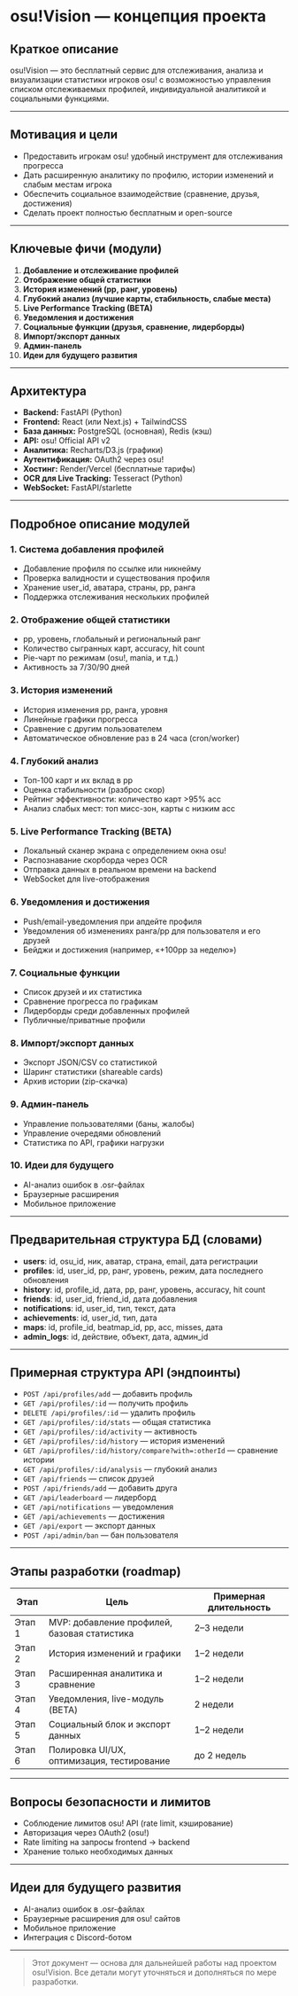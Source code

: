 # osu!Vision — концепция проекта

## Краткое описание
osu!Vision — это бесплатный сервис для отслеживания, анализа и визуализации статистики игроков osu! с возможностью управления списком отслеживаемых профилей, индивидуальной аналитикой и социальными функциями.

---

## Мотивация и цели
- Предоставить игрокам osu! удобный инструмент для отслеживания прогресса
- Дать расширенную аналитику по профилю, истории изменений и слабым местам игрока
- Обеспечить социальное взаимодействие (сравнение, друзья, достижения)
- Сделать проект полностью бесплатным и open-source

---

## Ключевые фичи (модули)
1. **Добавление и отслеживание профилей**
2. **Отображение общей статистики**
3. **История изменений (pp, ранг, уровень)**
4. **Глубокий анализ (лучшие карты, стабильность, слабые места)**
5. **Live Performance Tracking (BETA)**
6. **Уведомления и достижения**
7. **Социальные функции (друзья, сравнение, лидерборды)**
8. **Импорт/экспорт данных**
9. **Админ-панель**
10. **Идеи для будущего развития**

---

## Архитектура
- **Backend:** FastAPI (Python)
- **Frontend:** React (или Next.js) + TailwindCSS
- **База данных:** PostgreSQL (основная), Redis (кэш)
- **API:** osu! Official API v2
- **Аналитика:** Recharts/D3.js (графики)
- **Аутентификация:** OAuth2 через osu!
- **Хостинг:** Render/Vercel (бесплатные тарифы)
- **OCR для Live Tracking:** Tesseract (Python)
- **WebSocket:** FastAPI/starlette

---

## Подробное описание модулей

### 1. Система добавления профилей
- Добавление профиля по ссылке или никнейму
- Проверка валидности и существования профиля
- Хранение user_id, аватара, страны, pp, ранга
- Поддержка отслеживания нескольких профилей

### 2. Отображение общей статистики
- pp, уровень, глобальный и региональный ранг
- Количество сыгранных карт, accuracy, hit count
- Pie-чарт по режимам (osu!, mania, и т.д.)
- Активность за 7/30/90 дней

### 3. История изменений
- История изменения pp, ранга, уровня
- Линейные графики прогресса
- Сравнение с другим пользователем
- Автоматическое обновление раз в 24 часа (cron/worker)

### 4. Глубокий анализ
- Топ-100 карт и их вклад в pp
- Оценка стабильности (разброс скор)
- Рейтинг эффективности: количество карт >95% acc
- Анализ слабых мест: топ мисс-зон, карты с низким acc

### 5. Live Performance Tracking (BETA)
- Локальный сканер экрана с определением окна osu!
- Распознавание скорборда через OCR
- Отправка данных в реальном времени на backend
- WebSocket для live-отображения

### 6. Уведомления и достижения
- Push/email-уведомления при апдейте профиля
- Уведомления об изменениях ранга/pp для пользователя и его друзей
- Бейджи и достижения (например, «+100pp за неделю»)

### 7. Социальные функции
- Список друзей и их статистика
- Сравнение прогресса по графикам
- Лидерборды среди добавленных профилей
- Публичные/приватные профили

### 8. Импорт/экспорт данных
- Экспорт JSON/CSV со статистикой
- Шаринг статистики (shareable cards)
- Архив истории (zip-скачка)

### 9. Админ-панель
- Управление пользователями (баны, жалобы)
- Управление очередями обновлений
- Статистика по API, графики нагрузки

### 10. Идеи для будущего
- AI-анализ ошибок в .osr-файлах
- Браузерные расширения
- Мобильное приложение

---

## Предварительная структура БД (словами)
- **users**: id, osu_id, ник, аватар, страна, email, дата регистрации
- **profiles**: id, user_id, pp, ранг, уровень, режим, дата последнего обновления
- **history**: id, profile_id, дата, pp, ранг, уровень, accuracy, hit count
- **friends**: id, user_id, friend_id, дата добавления
- **notifications**: id, user_id, тип, текст, дата
- **achievements**: id, user_id, тип, дата
- **maps**: id, profile_id, beatmap_id, pp, acc, misses, дата
- **admin_logs**: id, действие, объект, дата, админ_id

---

## Примерная структура API (эндпоинты)
- `POST /api/profiles/add` — добавить профиль
- `GET /api/profiles/:id` — получить профиль
- `DELETE /api/profiles/:id` — удалить профиль
- `GET /api/profiles/:id/stats` — общая статистика
- `GET /api/profiles/:id/activity` — активность
- `GET /api/profiles/:id/history` — история изменений
- `GET /api/profiles/:id/history/compare?with=:otherId` — сравнение истории
- `GET /api/profiles/:id/analysis` — глубокий анализ
- `GET /api/friends` — список друзей
- `POST /api/friends/add` — добавить друга
- `GET /api/leaderboard` — лидерборд
- `GET /api/notifications` — уведомления
- `GET /api/achievements` — достижения
- `GET /api/export` — экспорт данных
- `POST /api/admin/ban` — бан пользователя

---

## Этапы разработки (roadmap)
| Этап   | Цель                                         | Примерная длительность |
| ------ | -------------------------------------------- | ---------------------- |
| Этап 1 | MVP: добавление профилей, базовая статистика | 2–3 недели             |
| Этап 2 | История изменений и графики                  | 1–2 недели             |
| Этап 3 | Расширенная аналитика и сравнение            | 1–2 недели             |
| Этап 4 | Уведомления, live-модуль (BETA)              | 2 недели               |
| Этап 5 | Социальный блок и экспорт данных             | 1–2 недели             |
| Этап 6 | Полировка UI/UX, оптимизация, тестирование   | до 2 недель            |

---

## Вопросы безопасности и лимитов
- Соблюдение лимитов osu! API (rate limit, кэширование)
- Авторизация через OAuth2 (osu!)
- Rate limiting на запросы frontend → backend
- Хранение только необходимых данных

---

## Идеи для будущего развития
- AI-анализ ошибок в .osr-файлах
- Браузерные расширения для osu! сайтов
- Мобильное приложение
- Интеграция с Discord-ботом

---

> Этот документ — основа для дальнейшей работы над проектом osu!Vision. Все детали могут уточняться и дополняться по мере разработки. 